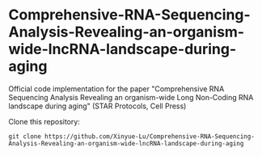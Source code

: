 # Comprehensive-RNA-Sequencing-Analysis-Revealing-an-organism-wide-lncRNA-landscape-during-aging

Official code implementation for the paper "Comprehensive RNA Sequencing Analysis Revealing an organism-wide Long Non-Coding RNA landscape during aging" (STAR Protocols, Cell Press)

Clone this repository:

```
git clone https://github.com/Xinyue-Lu/Comprehensive-RNA-Sequencing-Analysis-Revealing-an-organism-wide-lncRNA-landscape-during-aging
```
